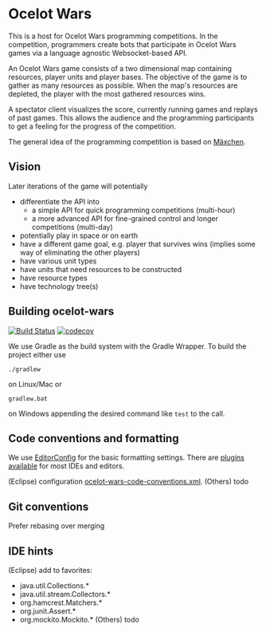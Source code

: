 # Ocelot Wars

This is a host for Ocelot Wars programming competitions.
In the competition, programmers create bots that participate in Ocelot Wars games via a language agnostic Websocket-based API.

An Ocelot Wars game consists of a two dimensional map containing resources, player units and player bases.
The objective of the game is to gather as many resources as possible.
When the map's resources are depleted, the player with the most gathered resources wins.

A spectator client visualizes the score, currently running games and replays of past games.
This allows the audience and the programming participants to get a feeling for the progress of the competition.

The general idea of the programming competition is based on [Mäxchen](https://github.com/conradthukral/maexchen).

## Vision

Later iterations of the game will potentially

- differentiate the API into
    - a simple API for quick programming competitions (multi-hour)
    - a more advanced API for fine-grained control and longer competitions (multi-day)
- potentially play in space or on earth
- have a different game goal, e.g. player that survives wins (implies some way of eliminating the other players)
- have various unit types
- have units that need resources to be constructed
- have resource types
- have technology tree(s)

## Building ocelot-wars

[![Build Status](https://api.travis-ci.org/ocelot-wars/ocelot-wars.svg)](https://travis-ci.org/ocelot-wars/ocelot-wars)
[![codecov](https://codecov.io/gh/ocelot-wars/ocelot-wars/branch/master/graph/badge.svg)](https://codecov.io/gh/ocelot-wars/ocelot-wars)



We use Gradle as the build system with the Gradle Wrapper. To build the project either use
```
./gradlew
```
on Linux/Mac or
```
gradlew.bat
```
on Windows appending the desired command like `test` to the call.

## Code conventions and formatting

We use [EditorConfig](http://editorconfig.org/) for the basic formatting settings. There are [plugins available](http://editorconfig.org/#download) for most IDEs and editors.

(Eclipse) configuration [ocelot-wars-code-conventions.xml](ocelot-wars-code-conventions.xml).
(Others) todo 

## Git conventions

Prefer rebasing over merging

## IDE hints

(Eclipse) add to favorites:
- java.util.Collections.*
- java.util.stream.Collectors.*
- org.hamcrest.Matchers.*
- org.junit.Assert.*
- org.mockito.Mockito.*
(Others) todo 
